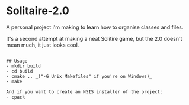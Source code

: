 # Solitaire-2.0
A personal project i'm making to learn how to organise classes and files.

It's a second attempt at making a neat Solitire game, but the 2.0 doesn't mean much, it just looks cool.

~~~

## Usage
- mkdir build
- cd build
- cmake .. _("-G Unix Makefiles" if you're on Windows)_
- make

And if you want to create an NSIS installer of the project:
- cpack
